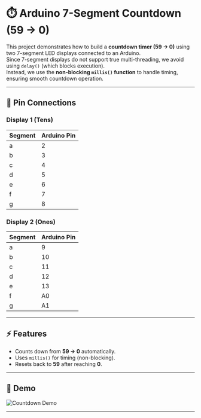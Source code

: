# ⏱️ Arduino 7-Segment Countdown (59 → 0)

This project demonstrates how to build a **countdown timer (59 → 0)** using two 7-segment LED displays connected to an Arduino.  
Since 7-segment displays do not support true multi-threading, we avoid using `delay()` (which blocks execution).  
Instead, we use the **non-blocking `millis()` function** to handle timing, ensuring smooth countdown operation.

---

## 🔌 Pin Connections

### Display 1 (Tens)
| Segment | Arduino Pin |
|---------|-------------|
| a       | 2 |
| b       | 3 |
| c       | 4 |
| d       | 5 |
| e       | 6 |
| f       | 7 |
| g       | 8 |

### Display 2 (Ones)
| Segment | Arduino Pin |
|---------|-------------|
| a       | 9 |
| b       | 10 |
| c       | 11 |
| d       | 12 |
| e       | 13 |
| f       | A0 |
| g       | A1 |

---

## ⚡ Features
- Counts down from **59 → 0** automatically.
- Uses `millis()` for timing (non-blocking).
- Resets back to **59** after reaching **0**.

---

## 🎥 Demo

![Countdown Demo](demo.gif)

---
